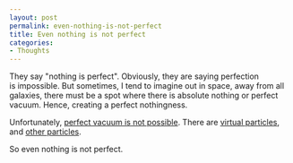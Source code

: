 ```yaml
---
layout: post
permalink: even-nothing-is-not-perfect
title: Even nothing is not perfect
categories:
- Thoughts
---
```


They say "nothing is perfect". Obviously, they are saying perfection is impossible. But sometimes, I tend to imagine out in space, away from all galaxies, there must be a spot where there is absolute nothing or perfect vacuum. Hence, creating a perfect nothingness.

Unfortunately, [perfect vacuum is not possible](http://en.wikipedia.org/wiki/Vacuum_state). There are [virtual particles](http://en.wikipedia.org/wiki/Vacuum_fluctuation#Virtual_particles_in_vacua), and [other particles](http://en.wikipedia.org/wiki/Black_body_radiation).

So even nothing is not perfect.


